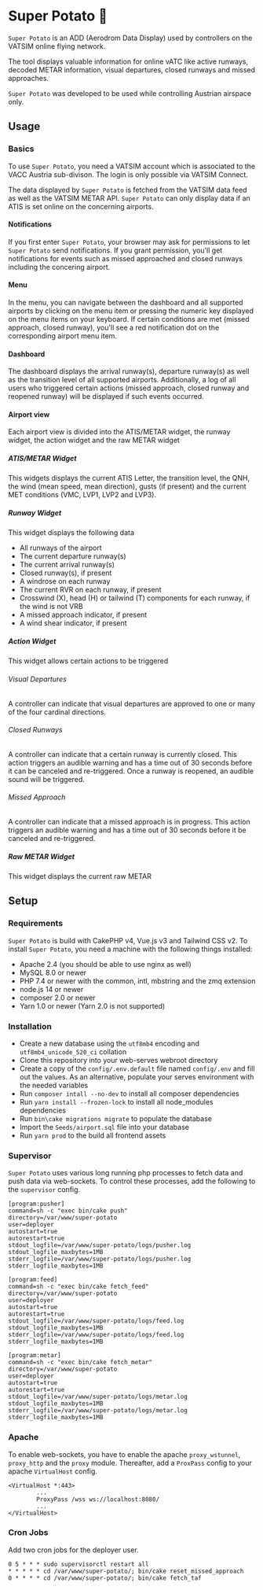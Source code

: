 # Super Potato 🥔

`Super Potato` is an ADD (Aerodrom Data Display) used by controllers on the VATSIM online flying network.

The tool displays valuable information for online vATC like active runways, decoded METAR information, visual departures, closed runways and missed approaches.

`Super Potato` was developed to be used while controlling Austrian airspace only.

## Usage

### Basics

To use `Super Potato`, you need a VATSIM account which is associated to the VACC Austria sub-divison.
The login is only possible via VATSIM Connect.

The data displayed by `Super Potato` is fetched from the VATSIM data feed as well as the VATSIM METAR API.
`Super Potato` can only display data if an ATIS is set online on the concerning airports.

#### Notifications

If you first enter `Super Potato`, your browser may ask for permissions to let `Super Potato` send notifications.
If you grant permission, you'll get notifications for events such as missed approached and closed runways including the concering airport.

#### Menu

In the menu, you can navigate between the dashboard and all supported airports by clicking on the menu item or pressing the numeric key displayed on the menu items on your keyboard.
If certain conditions are met (missed approach, closed runway), you'll see a red notification dot on the corresponding airport menu item.

#### Dashboard

The dashboard displays the arrival runway(s), departure runway(s) as well as the transition level of all supported airports.
Additionally, a log of all users who triggered certain actions (missed approach, closed runway and reopened runway) will be displayed if such events occurred.

#### Airport view

Each airport view is divided into the ATIS/METAR widget, the runway widget, the action widget and the raw METAR widget

##### ATIS/METAR Widget

This widgets displays the current ATIS Letter, the transition level, the QNH, the wind (mean speed, mean direction), gusts (if present) and the current MET conditions (VMC, LVP1, LVP2 and LVP3). 

##### Runway Widget

This widget displays the following data

- All runways of the airport
- The current departure runway(s)
- The current arrival runway(s)
- Closed runway(s), if present
- A windrose on each runway
- The current RVR on each runway, if present
- Crosswind (X), head (H) or tailwind (T) components for each runway, if the wind is not VRB
- A missed approach indicator, if present
- A wind shear indicator, if present

##### Action Widget

This widget allows certain actions to be triggered

###### Visual Departures

A controller can indicate that visual departures are approved to one or many of the four cardinal directions.

###### Closed Runways

A controller can indicate that a certain runway is currently closed. This action triggers an audible warning and has a time out of 30 seconds before it can be canceled and re-triggered. Once a runway is reopened, an audible sound will be triggered.

###### Missed Approach

A controller can indicate that a missed approach is in progress. This action triggers an audible warning and has a time out of 30 seconds before it be canceled and re-triggered.

##### Raw METAR Widget

This widget displays the current raw METAR

## Setup

### Requirements

`Super Potato` is build with CakePHP v4, Vue.js v3 and Tailwind CSS v2.
To install `Super Potato`, you need a machine with the following things installed:

- Apache 2.4 (you should be able to use nginx as well)
- MySQL 8.0 or newer
- PHP 7.4 or newer with the common, intl, mbstring and the zmq extension
- node.js 14 or newer
- composer 2.0 or newer
- Yarn 1.0 or newer (Yarn 2.0 is not supported)

### Installation

- Create a new database using the `utf8mb4` encoding and `utf8mb4_unicode_520_ci` collation
- Clone this repository into your web-serves webroot directory
- Create a copy of the `config/.env.default` file named `config/.env` and fill out the values. As an alternative, populate your serves environment with the needed variables
- Run `composer intall --no-dev` to install all composer dependencies
- Run `yarn install --frozen-lock` to install all node_modules dependencies
- Run `bin\cake migrations migrate` to populate the database
- Import the `Seeds/airport.sql` file into your database
- Run `yarn prod` to the build all frontend assets

### Supervisor

`Super Potato` uses various long running php processes to fetch data and push data via web-sockets.
To control these processes, add the following to the `supervisor` config.

```
[program:pusher]
command=sh -c "exec bin/cake push"
directory=/var/www/super-potato
user=deployer
autostart=true
autorestart=true
stdout_logfile=/var/www/super-potato/logs/pusher.log
stdout_logfile_maxbytes=1MB
stderr_logfile=/var/www/super-potato/logs/pusher.log
stderr_logfile_maxbytes=1MB

[program:feed]
command=sh -c "exec bin/cake fetch_feed"
directory=/var/www/super-potato
user=deployer
autostart=true
autorestart=true
stdout_logfile=/var/www/super-potato/logs/feed.log
stdout_logfile_maxbytes=1MB
stderr_logfile=/var/www/super-potato/logs/feed.log
stderr_logfile_maxbytes=1MB

[program:metar]
command=sh -c "exec bin/cake fetch_metar"
directory=/var/www/super-potato
user=deployer
autostart=true
autorestart=true
stdout_logfile=/var/www/super-potato/logs/metar.log
stdout_logfile_maxbytes=1MB
stderr_logfile=/var/www/super-potato/logs/metar.log
stderr_logfile_maxbytes=1MB
```

### Apache

To enable web-sockets, you have to enable the apache `proxy_wstunnel`, `proxy_http` and the `proxy` module.
Thereafter, add a `ProxPass` config to your apache `VirtualHost` config.

```
<VirtualHost *:443>
        ...
        ProxyPass /wss ws://localhost:8080/
        ...
</VirtualHost>
```

### Cron Jobs

Add two cron jobs for the deployer user.

```
0 5 * * * sudo supervisorctl restart all
* * * * * cd /var/www/super-potato/; bin/cake reset_missed_approach
0 * * * * cd /var/www/super-potato/; bin/cake fetch_taf
```
